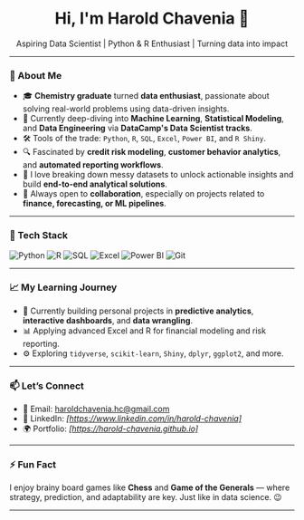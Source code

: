 <h1 align="center">Hi, I'm Harold Chavenia 👋</h1>

<p align="center">
  Aspiring Data Scientist | Python & R Enthusiast | Turning data into impact
</p>

---

### 🚀 About Me

- 🎓 **Chemistry graduate** turned **data enthusiast**, passionate about solving real-world problems using data-driven insights.
- 🧠 Currently deep-diving into **Machine Learning**, **Statistical Modeling**, and **Data Engineering** via **DataCamp's Data Scientist tracks**.
- 🛠️ Tools of the trade: `Python`, `R`, `SQL`, `Excel`, `Power BI`, and `R Shiny`.
- 🔍 Fascinated by **credit risk modeling**, **customer behavior analytics**, and **automated reporting workflows**.
- 🧩 I love breaking down messy datasets to unlock actionable insights and build **end-to-end analytical solutions**.
- 🤝 Always open to **collaboration**, especially on projects related to **finance, forecasting, or ML pipelines**.

---

### 🧰 Tech Stack

![Python](https://img.shields.io/badge/Python-3670A0?style=for-the-badge&logo=python&logoColor=white)
![R](https://img.shields.io/badge/R-276DC3?style=for-the-badge&logo=r&logoColor=white)
![SQL](https://img.shields.io/badge/SQL-FF6C37?style=for-the-badge&logo=sqlite&logoColor=white)
![Excel](https://img.shields.io/badge/Excel-217346?style=for-the-badge&logo=microsoft-excel&logoColor=white)
![Power BI](https://img.shields.io/badge/Power_BI-F2C811?style=for-the-badge&logo=power-bi&logoColor=black)
![Git](https://img.shields.io/badge/Git-F05032?style=for-the-badge&logo=git&logoColor=white)

---

### 📈 My Learning Journey

- 🔭 Currently building personal projects in **predictive analytics**, **interactive dashboards**, and **data wrangling**.
- 📊 Applying advanced Excel and R for financial modeling and risk reporting.
- ⚙️ Exploring `tidyverse`, `scikit-learn`, `Shiny`, `dplyr`, `ggplot2`, and more.

---

### 📫 Let’s Connect

- 📧 Email: [haroldchavenia.hc@gmail.com](mailto:haroldchavenia.hc@gmail.com)
- 💼 LinkedIn: *[https://www.linkedin.com/in/harold-chavenia]*
- 🌍 Portfolio: *[https://harold-chavenia.github.io]*

---

### ⚡ Fun Fact

I enjoy brainy board games like **Chess** and **Game of the Generals** — where strategy, prediction, and adaptability are key. Just like in data science. 😉

---

<!---
harold-chavenia/harold-chavenia is a ✨ special ✨ repository because its `README.md` (this file) appears on your GitHub profile.
You can click the Preview link to take a look at your changes.
--->
